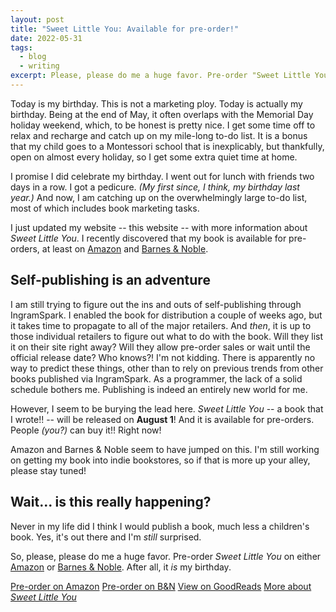 ```yaml
---
layout: post
title: "Sweet Little You: Available for pre-order!"
date: 2022-05-31
tags:
  - blog
  - writing
excerpt: Please, please do me a huge favor. Pre-order "Sweet Little You".
---
```


Today is my birthday. This is not a marketing ploy. Today is actually my birthday. Being at the end of May, it often overlaps with the Memorial Day holiday weekend, which, to be honest is pretty nice. I get some time off to relax and recharge and catch up on my mile-long to-do list. It is a bonus that my child goes to a Montessori school that is inexplicably, but thankfully, open on almost every holiday, so I get some extra quiet time at home.

I promise I did celebrate my birthday. I went out for lunch with friends two days in a row. I got a pedicure. _(My first since, I think, my birthday last year.)_ And now, I am catching up on the overwhelmingly large to-do list, most of which includes book marketing tasks.

I just updated my website -- this website -- with more information about _Sweet Little You_. I recently discovered that my book is available for pre-orders, at least on [Amazon](https://www.amazon.com/Sweet-Little-You-Joni-Halabi/dp/057839216X/) and [Barnes & Noble](https://www.barnesandnoble.com/w/sweet-little-you-joni-halabi/1141494961).

## Self-publishing is an adventure

I am still trying to figure out the ins and outs of self-publishing through IngramSpark. I enabled the book for distribution a couple of weeks ago, but it takes time to propagate to all of the major retailers. And _then_, it is up to those individual retailers to figure out what to do with the book. Will they list it on their site right away? Will they allow pre-order sales or wait until the official release date? Who knows?! I'm not kidding. There is apparently no way to predict these things, other than to rely on previous trends from other books published via IngramSpark. As a programmer, the lack of a solid schedule bothers me. Publishing is indeed an entirely new world for me.

However, I seem to be burying the lead here. _Sweet Little You_ -- a book that I wrote!! -- will be released on __August 1__! And it is available for pre-orders. People _(you?)_ can buy it!! Right now!

Amazon and Barnes & Noble seem to have jumped on this. I'm still working on getting my book into indie bookstores, so if that is more up your alley, please stay tuned!

## Wait... is this really happening?

Never in my life did I think I would publish a book, much less a children's book. Yes, it's out there and I'm _still_ surprised.

So, please, please do me a huge favor. Pre-order _Sweet Little You_ on either [Amazon](https://www.amazon.com/Sweet-Little-You-Joni-Halabi/dp/057839216X/) or [Barnes & Noble](https://www.barnesandnoble.com/w/sweet-little-you-joni-halabi/1141494961). After all, it _is_ my birthday.

<a href="https://www.amazon.com/Sweet-Little-You-Joni-Halabi/dp/057839216X/" class="button">Pre-order on Amazon</a> <a href="https://www.barnesandnoble.com/w/sweet-little-you-joni-halabi/1141494961" class="button">Pre-order on B&N</a> <a href="https://www.goodreads.com/book/show/61153715-sweet-little-you" class="button">View on GoodReads</a> <a href="/book/" class="button">More about _Sweet Little You_</a>
